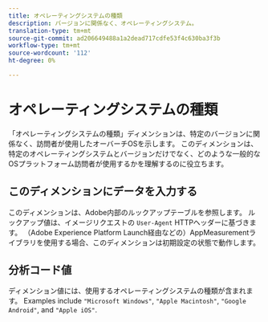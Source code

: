 ```yaml
---
title: オペレーティングシステムの種類
description: バージョンに関係なく、オペレーティングシステム。
translation-type: tm+mt
source-git-commit: ad206649488a1a2dead717cdfe53f4c630ba3f3b
workflow-type: tm+mt
source-wordcount: '112'
ht-degree: 0%

---
```



# オペレーティングシステムの種類

「オペレーティングシステムの種類」ディメンションは、特定のバージョンに関係なく、訪問者が使用したオーバーチOSを示します。 このディメンションは、特定のオペレーティングシステムとバージョンだけでなく、どのような一般的なOSプラットフォーム訪問者が使用するかを理解するのに役立ちます。

## このディメンションにデータを入力する

このディメンションは、Adobe内部のルックアップテーブルを参照します。 ルックアップ値は、イメージリクエストの `User-Agent` HTTPヘッダーに基づきます。 （Adobe Experience Platform Launch経由などの）AppMeasurementライブラリを使用する場合、このディメンションは初期設定の状態で動作します。

## 分析コード値

ディメンション値には、使用するオペレーティングシステムの種類が含まれます。 Examples include `"Microsoft Windows"`, `"Apple Macintosh"`, `"Google Android"`, and `"Apple iOS"`.
